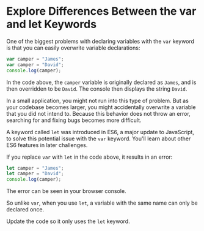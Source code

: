 # Explore Differences Between the var and let Keywords

One of the biggest problems with declaring variables with the `var` keyword is that you can easily overwrite variable declarations:

```javascript
var camper = "James";
var camper = "David";
console.log(camper);
```

In the code above, the `camper` variable is originally declared as `James`, and is then overridden to be `David`. The console then displays the string `David`.

In a small application, you might not run into this type of problem. But as your codebase becomes larger, you might accidentally overwrite a variable that you did not intend to. Because this behavior does not throw an error, searching for and fixing bugs becomes more difficult.

A keyword called `let` was introduced in ES6, a major update to JavaScript, to solve this potential issue with the `var` keyword. You'll learn about other ES6 features in later challenges.

If you replace `var` with `let` in the code above, it results in an error:

```javascript
let camper = "James";
let camper = "David";
console.log(camper);
```

The error can be seen in your browser console.

So unlike `var`, when you use `let`, a variable with the same name can only be declared once.

Update the code so it only uses the `let` keyword.
